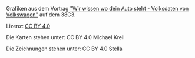 Grafiken aus dem Vortrag ["Wir wissen wo dein Auto steht - Volksdaten von Volkswagen"](https://fahrplan.events.ccc.de/congress/2024/fahrplan/talk/Q8ZAV9/) auf dem 38C3.

Lizenz: [CC BY 4.0](https://creativecommons.org/licenses/by/4.0/)

Die Karten stehen unter: CC BY 4.0 Michael Kreil

Die Zeichnungen stehen unter: CC BY 4.0 Stella
